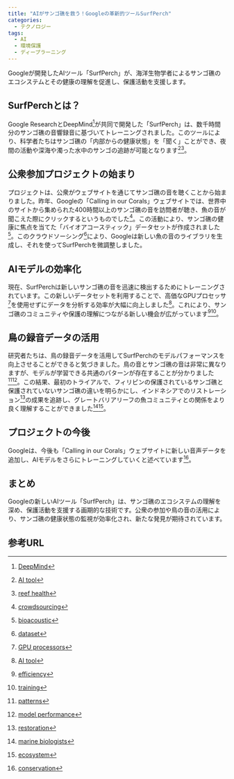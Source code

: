 ```yaml
---
title: "AIがサンゴ礁を救う！Googleの革新的ツールSurfPerch"
categories:
  - テクノロジー
tags:
  - AI
  - 環境保護
  - ディープラーニング
---
```

Googleが開発したAIツール「SurfPerch」が、海洋生物学者によるサンゴ礁のエコシステムとその健康の理解を促進し、保護活動を支援します。

## SurfPerchとは？

Google ResearchとDeepMind[^1]が共同で開発した「SurfPerch」は、数千時間分のサンゴ礁の音響録音に基づいてトレーニングされました。このツールにより、科学者たちはサンゴ礁の「内部からの健康状態」を「聞く」ことができ、夜間の活動や深海や濁った水中のサンゴの追跡が可能となります[^2][^3]。

## 公衆参加プロジェクトの始まり

プロジェクトは、公衆がウェブサイトを通じてサンゴ礁の音を聴くことから始まりました。昨年、Googleの「Calling in our Corals」ウェブサイトでは、世界中のサイトから集められた400時間以上のサンゴ礁の音を訪問者が聴き、魚の音が聞こえた際にクリックするというものでした[^4]。この活動により、サンゴ礁の健康に焦点を当てた「バイオアコースティック」データセットが作成されました[^5]。このクラウドソーシング[^6]により、Googleは新しい魚の音のライブラリを生成し、それを使ってSurfPerchを微調整しました。

## AIモデルの効率化

現在、SurfPerchは新しいサンゴ礁の音を迅速に検出するためにトレーニングされています。この新しいデータセットを利用することで、高価なGPUプロセッサ[^7]を使用せずにデータを分析する効率が大幅に向上しました[^9]。これにより、サンゴ礁のコミュニティや保護の理解につながる新しい機会が広がっています[^8][^10]。

## 鳥の録音データの活用

研究者たちは、鳥の録音データを活用してSurfPerchのモデルパフォーマンスを向上させることができると気づきました。鳥の音とサンゴ礁の音は非常に異なりますが、モデルが学習できる共通のパターンが存在することが分かりました[^11][^12]。この結果、最初のトライアルで、フィリピンの保護されているサンゴ礁と保護されていないサンゴ礁の違いを明らかにし、インドネシアでのリストレーション[^13]の成果を追跡し、グレートバリアリーフの魚コミュニティとの関係をより良く理解することができました[^14][^15]。

## プロジェクトの今後

Googleは、今後も「Calling in our Corals」ウェブサイトに新しい音声データを追加し、AIモデルをさらにトレーニングしていくと述べています[^16]。

## まとめ

Googleの新しいAIツール「SurfPerch」は、サンゴ礁のエコシステムの理解を深め、保護活動を支援する画期的な技術です。公衆の参加や鳥の音の活用により、サンゴ礁の健康状態の監視が効率化され、新たな発見が期待されています。

## 参考URL
[^1]: [DeepMind](https://deepmind.google/)
[^2]: [AI tool](https://aismiley.co.jp/ai_news/ai-tool-newest-select/)
[^3]: [reef health](https://www2.gbrmpa.gov.au/learn/reef-health)
[^4]: [crowdsourcing](https://www.smbc.co.jp/hojin/magazine/planning/about-crowdsourcing.html#:~:text=%E6%8E%A8%E9%80%B2%E3%81%8C%E3%83%9D%E3%82%A4%E3%83%B3%E3%83%88-,%E3%82%AF%E3%83%A9%E3%82%A6%E3%83%89%E3%82%BD%E3%83%BC%E3%82%B7%E3%83%B3%E3%82%B0%E3%81%A8%E3%81%AF%E3%80%81%E3%82%A4%E3%83%B3%E3%82%BF%E3%83%BC%E3%83%8D%E3%83%83%E3%83%88%E3%82%92%E4%BB%8B%E3%81%97%E3%81%A6%E6%A5%AD%E5%8B%99%E3%82%92,%E5%92%8C%E8%A3%BD%E8%8B%B1%E8%AA%9E%E3%81%AB%E3%81%AA%E3%82%8A%E3%81%BE%E3%81%99%E3%80%82)
[^5]: [bioacoustic](https://ejje.weblio.jp/content/bioacoustics)
[^6]: [dataset](https://ejje.weblio.jp/content/dataset)
[^7]: [GPU processors](https://ja.wikipedia.org/wiki/Graphics_Processing_Unit)
[^8]: [efficiency](https://eow.alc.co.jp/search?q=efficiency)
[^9]: [AI tool](https://aismiley.co.jp/ai_news/ai-tool-newest-select/)
[^10]: [training](https://eow.alc.co.jp/search?q=training)
[^11]: [patterns](https://ejje.weblio.jp/content/patterns)
[^12]: [model performance](https://www.hopsworks.ai/dictionary/model-performance)
[^13]: [restoration](https://ejje.weblio.jp/content/restoration)
[^14]: [marine biologists](https://utmsi.utexas.edu/academics/undergraduate/what-is-marine-biology)
[^15]: [ecosystem](https://eow.alc.co.jp/search?q=ecosystem)
[^16]: [conservation](https://ejje.weblio.jp/content/conservation)
